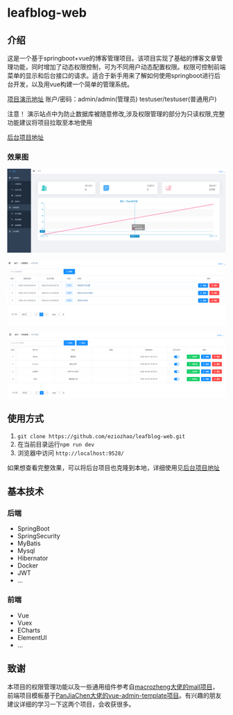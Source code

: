# leafblog-web
## 介绍

这是一个基于springboot+vue的博客管理项目。该项目实现了基础的博客文章管理功能，同时增加了动态权限控制，可为不同用户动态配置权限。权限可控制前端菜单的显示和后台接口的请求。适合于新手用来了解如何使用springboot进行后台开发，以及用vue构建一个简单的管理系统。

[项目演示地址](http://175.24.14.253/)  账户/密码：admin/admin(管理员) testuser/testuser(普通用户)

注意！
演示站点中为防止数据库被随意修改,涉及权限管理的部分为只读权限,完整功能建议将项目拉取至本地使用

[后台项目地址](https://github.com/eziozhao/leafblog-end)

### 效果图

![home](/img/home.png)

![article](/img/articles.png)

![roles](/img/roles.png)

## 使用方式

1. `git clone https://github.com/eziozhao/leafblog-web.git`
2. 在当前目录运行`npm run dev`
3. 浏览器中访问 `http://localhost:9528/`


如果想查看完整效果，可以将后台项目也克隆到本地，详细使用见[后台项目地址](https://github.com/eziozhao/leafblog-end)

## 基本技术

### 后端
- SpringBoot
- SpringSecurity
- MyBatis
- Mysql
- Hibernator
- Docker
- JWT
- ...

### 前端
- Vue
- Vuex
- ECharts
- ElementUI
- ...

## 致谢

本项目的权限管理功能以及一些通用组件参考自[macrozheng大佬的mall项目](https://github.com/macrozheng/mall)，
前端项目模板基于[PanJiaChen大佬的vue-admin-template项目](https://github.com/PanJiaChen/vue-admin-template)。有兴趣的朋友建议详细的学习一下这两个项目，会收获很多。

